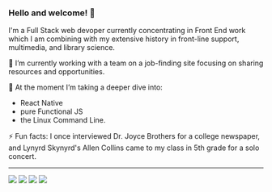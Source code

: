 ### Hello and welcome! 👋

I'm a Full Stack web devoper currently concentrating in Front End work which I am combining with my extensive history in front-line support, multimedia, and library science.

🔭 I’m currently working with a team on a job-finding site focusing on sharing resources and opportunities.

🌱 At the moment I’m taking a deeper dive into:
- React Native 
- pure Functional JS 
- the Linux Command Line.

⚡ Fun facts: I once interviewed Dr. Joyce Brothers for a college newspaper, and Lynyrd Skynyrd's Allen Collins came to my class in 5th grade for a solo concert.

---

![](https://img.shields.io/badge/OS-Windows-orange)
![](https://img.shields.io/badge/OS-Linux-orange)
![](https://img.shields.io/badge/OS-Mac-orange)
![](https://img.shields.io/badge/Editor-VS%20Code-orange)


<!--
**rureed/rureed** is a ✨ _special_ ✨ repository because its `README.md` (this file) appears on your GitHub profile.

Here are some ideas to get you started:

- 🔭 I’m currently working on ...
- 🌱 I’m currently learning ...
- 👯 I’m looking to collaborate on ...
- 🤔 I’m looking for help with ...
- 💬 Ask me about ...
- 📫 How to reach me: ...
- 😄 Pronouns: ...
- ⚡ Fun fact: ...
-->
